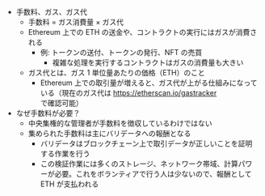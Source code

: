 - 手数料、ガス、ガス代
  - 手数料 = ガス消費量 × ガス代
  - Ethereum 上での ETH の送金や、コントラクトの実行にはガスが消費される
    - 例: トークンの送付、トークンの発行、NFT の売買
      - 複雑な処理を実行するコントラクトはガスの消費量も大きい
  - ガス代とは、ガス 1 単位量あたりの価格（ETH）のこと
    - Ethereum 上での取引量が増えると、ガス代が上がる仕組みになっている（現在のガス代は https://etherscan.io/gastracker で確認可能）
- なぜ手数料が必要？
  - 中央集権的な管理者が手数料を徴収しているわけではない
  - 集められた手数料は主にバリデータへの報酬となる
    - バリデータはブロックチェーン上で取引データが正しいことを証明する作業を行う
    - この検証作業には多くのストレージ、ネットワーク帯域、計算パワーが必要。これをボランティアで行う人は少ないので、報酬として ETH が支払われる

